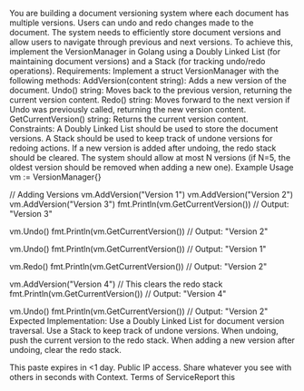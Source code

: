 You are building a document versioning system where each document has multiple versions. Users can undo and redo changes made to the document. The system needs to efficiently store document versions and allow users to navigate through previous and next versions.
To achieve this, implement the VersionManager in Golang using a Doubly Linked List (for maintaining document versions) and a Stack (for tracking undo/redo operations).
Requirements:
Implement a struct VersionManager with the following methods:
AddVersion(content string): Adds a new version of the document.
Undo() string: Moves back to the previous version, returning the current version content.
Redo() string: Moves forward to the next version if Undo was previously called, returning the new version content.
GetCurrentVersion() string: Returns the current version content.
Constraints:
A Doubly Linked List should be used to store the document versions.
A Stack should be used to keep track of undone versions for redoing actions.
If a new version is added after undoing, the redo stack should be cleared.
The system should allow at most N versions (if N=5, the oldest version should be removed when adding a new one).
Example Usage
vm := VersionManager{}

// Adding Versions
vm.AddVersion("Version 1")
vm.AddVersion("Version 2")
vm.AddVersion("Version 3")
fmt.Println(vm.GetCurrentVersion()) // Output: "Version 3"

vm.Undo()
fmt.Println(vm.GetCurrentVersion()) // Output: "Version 2"

vm.Undo()
fmt.Println(vm.GetCurrentVersion()) // Output: "Version 1"

vm.Redo()
fmt.Println(vm.GetCurrentVersion()) // Output: "Version 2"

vm.AddVersion("Version 4") // This clears the redo stack
fmt.Println(vm.GetCurrentVersion()) // Output: "Version 4"

vm.Undo()
fmt.Println(vm.GetCurrentVersion()) // Output: "Version 2"
Expected Implementation:
Use a Doubly Linked List for document version traversal.
Use a Stack to keep track of undone versions.
When undoing, push the current version to the redo stack.
When adding a new version after undoing, clear the redo stack.

This paste expires in <1 day. Public IP access. Share whatever you see with others in seconds with  Context. Terms of ServiceReport this
